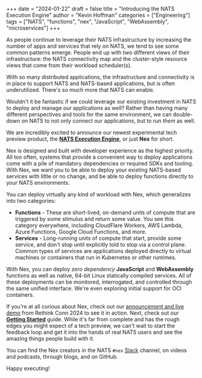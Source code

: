 +++
date = "2024-01-22"
draft = false
title = "Introducing the NATS Execution Engine"
author = "Kevin Hoffman"
categories = ["Engineering"]
tags = ["NATS", "functions", "nex", "JavaScript", "WebAssembly", "microservices"]
+++

As people continue to leverage their NATS infrastructure by increasing the number of apps and services that rely on NATS, we tend to see some common patterns emerge. People end up with two different views of their infrastructure: the NATS connectivity map and the cluster-style resource views that come from their workload scheduler(s).

With so many distributed applications, the infrastructure and connectivity is in place to support NATS and NATS-based applications, but is often underutilized. There's so much more that NATS can enable.

Wouldn't it be fantastic if we could leverage our existing investment in NATS to deploy and manage our applications as well? Rather than having many different perspectives and tools for the same environment, we can double-down on NATS to not only connect our applications, but to _run them_ as well.

We are incredibly excited to announce our newest experimental tech preview product, the **[NATS Execution Engine](https://github.com/connecteverything/nex)**, or just **Nex** for short.

Nex is designed and built with developer experience as the highest priority. All too often, systems that provide a convenient way to deploy applications come with a pile of mandatory dependencies or required SDKs and tooling. With Nex, we want you to be able to deploy your existing NATS-based services with little or no change, and be able to deploy functions directly to your NATS environments.

You can deploy virtually any kind of workload with Nex, which generalizes into two categories:

* **Functions** - These are short-lived, on-demand units of compute that are triggered by some stimulus and return some value. You see this category everywhere, including CloudFlare Workers, AWS Lambda, Azure Functions, Google Cloud Functions, and more.
* **Services** - Long-running units of compute that start, provide some service, and don't stop until explicitly told to stop via a control plane. Common types of services are applications deployed directly to virtual machines or containers that run in Kubernetes or other runtimes.

With Nex, you can deploy _zero dependency_ **JavaScript** and **WebAssembly** functions as well as native, 64-bit Linux statically compiled services. All of these deployments can be monitored, interrogated, and controlled through the same unified interface. We're even exploring initial support for OCI containers.

If you're at all curious about Nex, check out our [announcement and live demo](https://www.youtube.com/watch?v=EfxtiKMnoyQ&list=PLgqCaaYodvKZfOFK3MMk5YnSO0cNj-QuQ&index=9) from Rethink Conn 2024 to see it in action. Next, check out our **[Getting Started](https://docs.nats.io/using-nats/nex)** guide. While it's far from complete and has the rough edges you might expect of a tech preview, we can't wait to start the feedback loop and get it into the hands of real NATS users and see the amazing things people build with it.

You can find the Nex creators in the NATS `#nex` [Slack](https://slack.nats.io/) channel, on videos and podcasts, through blogs, and on GitHub.

Happy executing!